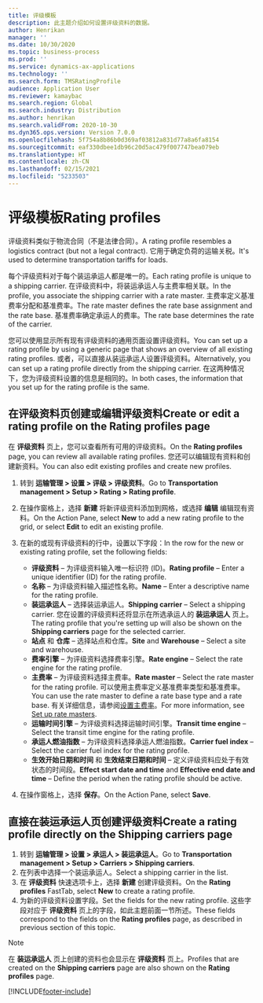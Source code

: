 ```yaml
---
title: 评级模板
description: 此主题介绍如何设置评级资料的数据。
author: Henrikan
manager: ''
ms.date: 10/30/2020
ms.topic: business-process
ms.prod: ''
ms.service: dynamics-ax-applications
ms.technology: ''
ms.search.form: TMSRatingProfile
audience: Application User
ms.reviewer: kamaybac
ms.search.region: Global
ms.search.industry: Distribution
ms.author: henrikan
ms.search.validFrom: 2020-10-30
ms.dyn365.ops.version: Version 7.0.0
ms.openlocfilehash: 5f754a8b86b0d369af03812a831d77a8a6fa8154
ms.sourcegitcommit: eaf330dbee1db96c20d5ac479f007747bea079eb
ms.translationtype: HT
ms.contentlocale: zh-CN
ms.lasthandoff: 02/15/2021
ms.locfileid: "5233503"
---
```

# <a name="rating-profiles"></a><span data-ttu-id="262c8-103">评级模板</span><span class="sxs-lookup"><span data-stu-id="262c8-103">Rating profiles</span></span>

<span data-ttu-id="262c8-104">评级资料类似于物流合同（不是法律合同）。</span><span class="sxs-lookup"><span data-stu-id="262c8-104">A rating profile resembles a logistics contract (but not a legal contract).</span></span> <span data-ttu-id="262c8-105">它用于确定负荷的运输关税。</span><span class="sxs-lookup"><span data-stu-id="262c8-105">It's used to determine transportation tariffs for loads.</span></span> 

<span data-ttu-id="262c8-106">每个评级资料对于每个装运承运人都是唯一的。</span><span class="sxs-lookup"><span data-stu-id="262c8-106">Each rating profile is unique to a shipping carrier.</span></span> <span data-ttu-id="262c8-107">在评级资料中，将装运承运人与主费率相关联。</span><span class="sxs-lookup"><span data-stu-id="262c8-107">In the profile, you associate the shipping carrier with a rate master.</span></span> <span data-ttu-id="262c8-108">主费率定义基准费率分配和基准费率。</span><span class="sxs-lookup"><span data-stu-id="262c8-108">The rate master defines the rate base assignment and the rate base.</span></span> <span data-ttu-id="262c8-109">基准费率确定承运人的费率。</span><span class="sxs-lookup"><span data-stu-id="262c8-109">The rate base determines the rate of the carrier.</span></span>

<span data-ttu-id="262c8-110">您可以使用显示所有现有评级资料的通用页面设置评级资料。</span><span class="sxs-lookup"><span data-stu-id="262c8-110">You can set up a rating profile by using a generic page that shows an overview of all existing rating profiles.</span></span> <span data-ttu-id="262c8-111">或者，可以直接从装运承运人设置评级资料。</span><span class="sxs-lookup"><span data-stu-id="262c8-111">Alternatively, you can set up a rating profile directly from the shipping carrier.</span></span> <span data-ttu-id="262c8-112">在这两种情况下，您为评级资料设置的信息是相同的。</span><span class="sxs-lookup"><span data-stu-id="262c8-112">In both cases, the information that you set up for the rating profile is the same.</span></span>

## <a name="create-or-edit-a-rating-profile-on-the-rating-profiles-page"></a><span data-ttu-id="262c8-113">在评级资料页创建或编辑评级资料</span><span class="sxs-lookup"><span data-stu-id="262c8-113">Create or edit a rating profile on the Rating profiles page</span></span>

<span data-ttu-id="262c8-114">在 **评级资料** 页上，您可以查看所有可用的评级资料。</span><span class="sxs-lookup"><span data-stu-id="262c8-114">On the **Rating profiles** page, you can review all available rating profiles.</span></span> <span data-ttu-id="262c8-115">您还可以编辑现有资料和创建新资料。</span><span class="sxs-lookup"><span data-stu-id="262c8-115">You can also edit existing profiles and create new profiles.</span></span>

1. <span data-ttu-id="262c8-116">转到 **运输管理 \> 设置 \> 评级 \> 评级资料**。</span><span class="sxs-lookup"><span data-stu-id="262c8-116">Go to **Transportation management \> Setup \> Rating \> Rating profile**.</span></span>
1. <span data-ttu-id="262c8-117">在操作窗格上，选择 **新建** 将新评级资料添加到网格，或选择 **编辑** 编辑现有资料。</span><span class="sxs-lookup"><span data-stu-id="262c8-117">On the Action Pane, select **New** to add a new rating profile to the grid, or select **Edit** to edit an existing profile.</span></span>
1. <span data-ttu-id="262c8-118">在新的或现有评级资料的行中，设置以下字段：</span><span class="sxs-lookup"><span data-stu-id="262c8-118">In the row for the new or existing rating profile, set the following fields:</span></span>

    - <span data-ttu-id="262c8-119">**评级资料** – 为评级资料输入唯一标识符 (ID)。</span><span class="sxs-lookup"><span data-stu-id="262c8-119">**Rating profile** – Enter a unique identifier (ID) for the rating profile.</span></span>
    - <span data-ttu-id="262c8-120">**名称** – 为评级资料输入描述性名称。</span><span class="sxs-lookup"><span data-stu-id="262c8-120">**Name** – Enter a descriptive name for the rating profile.</span></span>
    - <span data-ttu-id="262c8-121">**装运承运人** – 选择装运承运人。</span><span class="sxs-lookup"><span data-stu-id="262c8-121">**Shipping carrier** – Select a shipping carrier.</span></span> <span data-ttu-id="262c8-122">您在设置的评级资料还将显示在所选承运人的 **装运承运人** 页上。</span><span class="sxs-lookup"><span data-stu-id="262c8-122">The rating profile that you're setting up will also be shown on the **Shipping carriers** page for the selected carrier.</span></span>
    - <span data-ttu-id="262c8-123">**站点** 和 **仓库** – 选择站点和仓库。</span><span class="sxs-lookup"><span data-stu-id="262c8-123">**Site** and **Warehouse** – Select a site and warehouse.</span></span>
    - <span data-ttu-id="262c8-124">**费率引擎** – 为评级资料选择费率引擎。</span><span class="sxs-lookup"><span data-stu-id="262c8-124">**Rate engine** – Select the rate engine for the rating profile.</span></span>
    - <span data-ttu-id="262c8-125">**主费率** – 为评级资料选择主费率。</span><span class="sxs-lookup"><span data-stu-id="262c8-125">**Rate master** – Select the rate master for the rating profile.</span></span> <span data-ttu-id="262c8-126">可以使用主费率定义基准费率类型和基准费率。</span><span class="sxs-lookup"><span data-stu-id="262c8-126">You can use the rate master to define a rate base type and a rate base.</span></span> <span data-ttu-id="262c8-127">有关详细信息，请参阅[设置主费率](set-up-rate-masters.md)。</span><span class="sxs-lookup"><span data-stu-id="262c8-127">For more information, see [Set up rate masters](set-up-rate-masters.md).</span></span>
    - <span data-ttu-id="262c8-128">**运输时间引擎** – 为评级资料选择运输时间引擎。</span><span class="sxs-lookup"><span data-stu-id="262c8-128">**Transit time engine** – Select the transit time engine for the rating profile.</span></span>
    - <span data-ttu-id="262c8-129">**承运人燃油指数** – 为评级资料选择承运人燃油指数。</span><span class="sxs-lookup"><span data-stu-id="262c8-129">**Carrier fuel index** – Select the carrier fuel index for the rating profile.</span></span>
    - <span data-ttu-id="262c8-130">**生效开始日期和时间** 和 **生效结束日期和时间** – 定义评级资料应处于有效状态的时间段。</span><span class="sxs-lookup"><span data-stu-id="262c8-130">**Effect start date and time** and **Effective end date and time** – Define the period when the rating profile should be active.</span></span>

1. <span data-ttu-id="262c8-131">在操作窗格上，选择 **保存**。</span><span class="sxs-lookup"><span data-stu-id="262c8-131">On the Action Pane, select **Save**.</span></span>

## <a name="create-a-rating-profile-directly-on-the-shipping-carriers-page"></a><span data-ttu-id="262c8-132">直接在装运承运人页创建评级资料</span><span class="sxs-lookup"><span data-stu-id="262c8-132">Create a rating profile directly on the Shipping carriers page</span></span>

1. <span data-ttu-id="262c8-133">转到 **运输管理 \> 设置 \> 承运人 \> 装运承运人**。</span><span class="sxs-lookup"><span data-stu-id="262c8-133">Go to **Transportation management \> Setup \> Carriers \> Shipping carriers**.</span></span>
1. <span data-ttu-id="262c8-134">在列表中选择一个装运承运人。</span><span class="sxs-lookup"><span data-stu-id="262c8-134">Select a shipping carrier in the list.</span></span>
1. <span data-ttu-id="262c8-135">在 **评级资料** 快速选项卡上，选择 **新建** 创建评级资料。</span><span class="sxs-lookup"><span data-stu-id="262c8-135">On the **Rating profiles** FastTab, select **New** to create a rating profile.</span></span>
1. <span data-ttu-id="262c8-136">为新的评级资料设置字段。</span><span class="sxs-lookup"><span data-stu-id="262c8-136">Set the fields for the new rating profile.</span></span> <span data-ttu-id="262c8-137">这些字段对应于 **评级资料** 页上的字段，如此主题前面一节所述。</span><span class="sxs-lookup"><span data-stu-id="262c8-137">These fields correspond to the fields on the **Rating profiles** page, as described in previous section of this topic.</span></span>

> [!NOTE]
> <span data-ttu-id="262c8-138">在 **装运承运人** 页上创建的资料也会显示在 **评级资料** 页上。</span><span class="sxs-lookup"><span data-stu-id="262c8-138">Profiles that are created on the **Shipping carriers** page are also shown on the **Rating profiles** page.</span></span>


[!INCLUDE[footer-include](../../../includes/footer-banner.md)]
